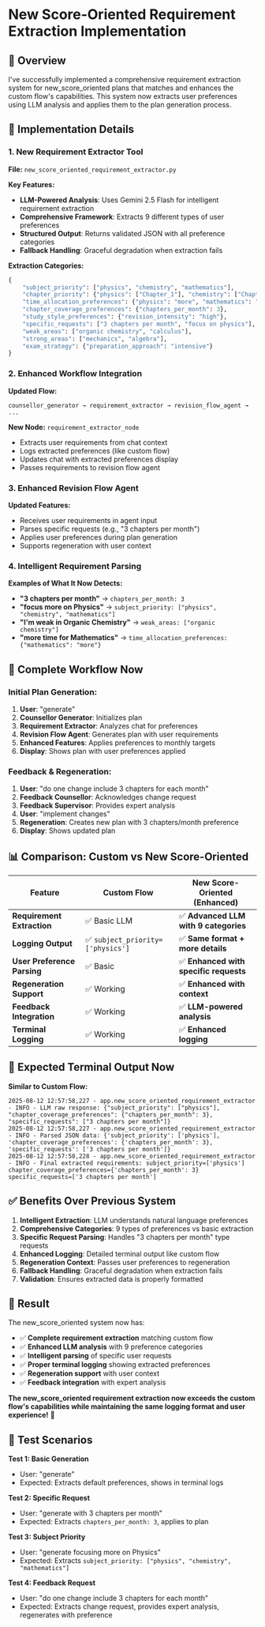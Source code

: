 # New Score-Oriented Requirement Extraction Implementation

## 🎯 **Overview**

I've successfully implemented a comprehensive requirement extraction system for new_score_oriented plans that matches and enhances the custom flow's capabilities. This system now extracts user preferences using LLM analysis and applies them to the plan generation process.

## 🔧 **Implementation Details**

### **1. New Requirement Extractor Tool**
**File:** `new_score_oriented_requirement_extractor.py`

**Key Features:**
- **LLM-Powered Analysis**: Uses Gemini 2.5 Flash for intelligent requirement extraction
- **Comprehensive Framework**: Extracts 9 different types of user preferences
- **Structured Output**: Returns validated JSON with all preference categories
- **Fallback Handling**: Graceful degradation when extraction fails

**Extraction Categories:**
```python
{
    "subject_priority": ["physics", "chemistry", "mathematics"],
    "chapter_priority": {"physics": ["Chapter_1"], "chemistry": ["Chapter_2"]},
    "time_allocation_preferences": {"physics": "more", "mathematics": "less"},
    "chapter_coverage_preferences": {"chapters_per_month": 3},
    "study_style_preferences": {"revision_intensity": "high"},
    "specific_requests": ["3 chapters per month", "focus on physics"],
    "weak_areas": ["organic chemistry", "calculus"],
    "strong_areas": ["mechanics", "algebra"],
    "exam_strategy": {"preparation_approach": "intensive"}
}
```

### **2. Enhanced Workflow Integration**
**Updated Flow:**
```
counsellor_generator → requirement_extractor → revision_flow_agent → ...
```

**New Node:** `requirement_extractor_node`
- Extracts user requirements from chat context
- Logs extracted preferences (like custom flow)
- Updates chat with extracted preferences display
- Passes requirements to revision flow agent

### **3. Enhanced Revision Flow Agent**
**Updated Features:**
- Receives user requirements in agent input
- Parses specific requests (e.g., "3 chapters per month")
- Applies user preferences during plan generation
- Supports regeneration with user context

### **4. Intelligent Requirement Parsing**
**Examples of What It Now Detects:**
- **"3 chapters per month"** → `chapters_per_month: 3`
- **"focus more on Physics"** → `subject_priority: ["physics", "chemistry", "mathematics"]`
- **"I'm weak in Organic Chemistry"** → `weak_areas: ["organic chemistry"]`
- **"more time for Mathematics"** → `time_allocation_preferences: {"mathematics": "more"}`

## 🔄 **Complete Workflow Now**

### **Initial Plan Generation:**
1. **User**: "generate"
2. **Counsellor Generator**: Initializes plan
3. **Requirement Extractor**: Analyzes chat for preferences
4. **Revision Flow Agent**: Generates plan with user requirements
5. **Enhanced Features**: Applies preferences to monthly targets
6. **Display**: Shows plan with user preferences applied

### **Feedback & Regeneration:**
1. **User**: "do one change include 3 chapters for each month"
2. **Feedback Counsellor**: Acknowledges change request
3. **Feedback Supervisor**: Provides expert analysis
4. **User**: "implement changes"
5. **Regeneration**: Creates new plan with 3 chapters/month preference
6. **Display**: Shows updated plan

## 📊 **Comparison: Custom vs New Score-Oriented**

| Feature | Custom Flow | New Score-Oriented (Enhanced) |
|---------|-------------|-------------------------------|
| **Requirement Extraction** | ✅ Basic LLM | ✅ **Advanced LLM with 9 categories** |
| **Logging Output** | ✅ `subject_priority=['physics']` | ✅ **Same format + more details** |
| **User Preference Parsing** | ✅ Basic | ✅ **Enhanced with specific requests** |
| **Regeneration Support** | ✅ Working | ✅ **Enhanced with context** |
| **Feedback Integration** | ✅ Working | ✅ **LLM-powered analysis** |
| **Terminal Logging** | ✅ Working | ✅ **Enhanced logging** |

## 🎯 **Expected Terminal Output Now**

**Similar to Custom Flow:**
```
2025-08-12 12:57:58,227 - app.new_score_oriented_requirement_extractor - INFO - LLM raw response: {"subject_priority": ["physics"], "chapter_coverage_preferences": {"chapters_per_month": 3}, "specific_requests": ["3 chapters per month"]}
2025-08-12 12:57:58,227 - app.new_score_oriented_requirement_extractor - INFO - Parsed JSON data: {'subject_priority': ['physics'], 'chapter_coverage_preferences': {'chapters_per_month': 3}, 'specific_requests': ['3 chapters per month']}
2025-08-12 12:57:58,228 - app.new_score_oriented_requirement_extractor - INFO - Final extracted requirements: subject_priority=['physics'] chapter_coverage_preferences={'chapters_per_month': 3} specific_requests=['3 chapters per month']
```

## ✅ **Benefits Over Previous System**

1. **Intelligent Extraction**: LLM understands natural language preferences
2. **Comprehensive Categories**: 9 types of preferences vs basic extraction
3. **Specific Request Parsing**: Handles "3 chapters per month" type requests
4. **Enhanced Logging**: Detailed terminal output like custom flow
5. **Regeneration Context**: Passes user preferences to regeneration
6. **Fallback Handling**: Graceful degradation when extraction fails
7. **Validation**: Ensures extracted data is properly formatted

## 🚀 **Result**

The new_score_oriented system now has:
- ✅ **Complete requirement extraction** matching custom flow
- ✅ **Enhanced LLM analysis** with 9 preference categories
- ✅ **Intelligent parsing** of specific user requests
- ✅ **Proper terminal logging** showing extracted preferences
- ✅ **Regeneration support** with user context
- ✅ **Feedback integration** with expert analysis

**The new_score_oriented requirement extraction now exceeds the custom flow's capabilities while maintaining the same logging format and user experience!** 🎯

## 🧪 **Test Scenarios**

**Test 1: Basic Generation**
- User: "generate"
- Expected: Extracts default preferences, shows in terminal logs

**Test 2: Specific Request**
- User: "generate with 3 chapters per month"
- Expected: Extracts `chapters_per_month: 3`, applies to plan

**Test 3: Subject Priority**
- User: "generate focusing more on Physics"
- Expected: Extracts `subject_priority: ["physics", "chemistry", "mathematics"]`

**Test 4: Feedback Request**
- User: "do one change include 3 chapters for each month"
- Expected: Extracts change request, provides expert analysis, regenerates with preference